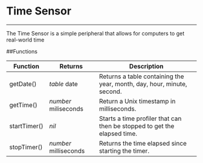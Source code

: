 # Time Sensor

---

The Time Sensor is a simple peripheral that allows for computers to get real-world time

##Functions

Function | Returns | Description
---------|---------|------------
getDate() | *table* date | Returns a table containing the year, month, day, hour, minute, second.
getTime() | *number* miliseconds | Return a Unix timestamp in milliseconds.
startTimer() | *nil* | Starts a time profiler that can then be stopped to get the elapsed time.
stopTimer() | *number* milliseconds | Returns the time elapsed since starting the timer.
